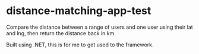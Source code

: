 # distance-matching-app-test

Compare the distance between a range of users and one user using their lat and lng, then return the distance back in km.

Built using .NET, this is for me to get used to the framework.
